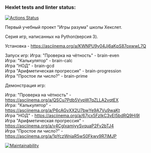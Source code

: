### Hexlet tests and linter status:
[![Actions Status](https://github.com/Maxessence/python-project-49/workflows/hexlet-check/badge.svg)](https://github.com/Maxessence/python-project-49/actions)

Первый учебный проект "Игры разума" школы Хекслет. 

Серия игр, написанных на Python(версия 3).

Установка - https://asciinema.org/a/KWNPU9y04Jj6aKpS87oxwwL7Q

Запуск игр:
Игра: "Проверка на чётность" - brain-even  
Игра: "Калькулятор" - brain-calc  
Игра "НОД" - brain-gcd  
Игра "Арифметическая прогрессия" - brain-progression  
Игра "Простое ли число?" - brain-prime  

Демонстрация игр:

Игра: "Проверка на чётность" -  https://asciinema.org/a/QSCu7Pdb5VvpW7qZLLA2vqtEX  
Игра: "Калькулятор" - https://asciinema.org/a/P6cAGvXX2U7bwYe9A7Vu9waKt  
Игра "НОД" - https://asciinema.org/a/67jcx5FzIkC3vEI5bdRQ9Hj9I  
Игра "Арифметическая прогрессия" - https://asciinema.org/a/v4CglxamiyySvquaP2Fv2bTJ4  
Игра "Простое ли число?" - https://asciinema.org/a/1pYczWnjaR5wS0Fkwv9R7iMJP  


[![Maintainability](https://api.codeclimate.com/v1/badges/a1d8ba37cc43e498250e/maintainability)](https://codeclimate.com/github/Maxessence/python-project-49/maintainability)
